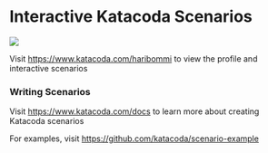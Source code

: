 # Interactive Katacoda Scenarios

[![](http://shields.katacoda.com/katacoda/haribommi/count.svg)](https://www.katacoda.com/haribommi "Get your profile on Katacoda.com")

Visit https://www.katacoda.com/haribommi to view the profile and interactive scenarios

### Writing Scenarios
Visit https://www.katacoda.com/docs to learn more about creating Katacoda scenarios

For examples, visit https://github.com/katacoda/scenario-example

